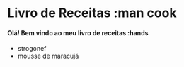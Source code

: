 
# Livro de Receitas :man cook

#### Olá! Bem vindo ao meu livro de receitas :hands

 - strogonef
 - mousse de maracujá